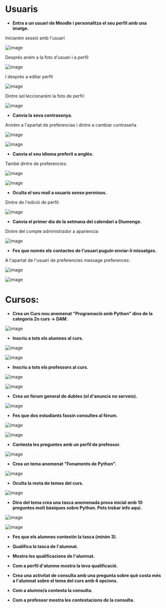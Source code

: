 # Usuaris

- **Entra a un usuari de Moodle i personalitza el seu perfil amb una imatge.**

Iniciarém sessió amb l'usuari

![image](https://user-images.githubusercontent.com/114423065/208455482-0b4e3244-c4dc-4390-9d09-c469e61eda10.png)

Després aném a la foto d'usuari i a perfil

![image](https://user-images.githubusercontent.com/114423065/208457152-9146cdfe-d5be-4c61-a69a-1acc7931e848.png)

I després a editar perfil

![image](https://user-images.githubusercontent.com/114423065/208457649-64b65432-29f1-438f-b4a2-f276ab44cd36.png)

Dintre sel·leccionarém la foto de perfil:

![image](https://user-images.githubusercontent.com/114423065/208457907-96193aeb-c8ca-49a2-8f01-25c4a3477dc3.png)


- **Canvia la seva contrasenya.**

Anirém a l'apartat de preferencias i dintre a cambiar contraseña

![image](https://user-images.githubusercontent.com/114423065/208459886-f29b3fa5-aa75-454e-ae48-59724ebc2ea8.png)

![image](https://user-images.githubusercontent.com/114423065/208459988-c848cd76-52ef-4dca-ac0e-0ce15739cdc1.png)

- **Canvia el seu idioma preferit a anglès.**

També dintre de preferencies:

![image](https://user-images.githubusercontent.com/114423065/208460115-49a70758-5552-4b5c-82fd-d01ae9bcaf4a.png)

![image](https://user-images.githubusercontent.com/114423065/208460165-613917b8-3fc6-4821-95a5-5440d1617079.png)

- **Oculta el seu mail a usuaris sense permisos.**

Dintre de l'edició de perfil:

![image](https://user-images.githubusercontent.com/114423065/208460305-94c2d848-ac13-4f2d-8699-24836b7beacc.png)


- **Canvia el primer dia de la setmana del calendari a Diumenge.**

Dintre del compte administrador a apariencia:

![image](https://user-images.githubusercontent.com/114423065/208460763-0d4016b3-eb75-4034-a21b-81553b72ee95.png)


- **Fes que només els contactes de l'usuari puguin enviar-li missatges.**

A l'apartat de l'usuari de preferencies message preferences:

![image](https://user-images.githubusercontent.com/114423065/208461117-db043478-205b-4800-a65d-9e3f68c5fc3f.png)

![image](https://user-images.githubusercontent.com/114423065/208461249-8c17e96a-178c-4036-b0d2-e85faa92dfe6.png)

# Cursos:

- **Crea un Curs nou anomenat "Programació amb Python" dins de la categoria 2n curs -> DAM.**

![image](https://user-images.githubusercontent.com/114423065/208476462-c9a13895-8ce4-4097-b3f3-f24d108f4ab7.png)

- **Inscriu a tots els alumnes al curs.**

![image](https://user-images.githubusercontent.com/114423065/208476967-5af3da08-b249-4175-a829-c98feb2c1802.png)

![image](https://user-images.githubusercontent.com/114423065/208477039-4324303f-d894-4231-b053-c611dfdff091.png)

- **Inscriu a tots els professors al curs.**

![image](https://user-images.githubusercontent.com/114423065/208477194-ee71a096-3d5e-4fd2-80d1-34e01b4a651f.png)

![image](https://user-images.githubusercontent.com/114423065/208477249-72fa5e8c-4907-4a94-a023-37c6f9d4136b.png)

- **Crea un fòrum general de dubtes (el d'anuncis no serveix).**

![image](https://user-images.githubusercontent.com/114423065/208477372-5f1e3c51-f95d-4121-b5c0-4f77f293782e.png)

- **Fes que dos estudiants fassin consultes al fòrum.**

![image](https://user-images.githubusercontent.com/114423065/208487947-fdb66262-b396-4e81-842c-d0fc6b29bdfb.png)

![image](https://user-images.githubusercontent.com/114423065/208488733-424607a6-15ad-4826-9415-1d4d960c8b64.png)

- **Contesta les preguntes amb un perfil de professor.**

![image](https://user-images.githubusercontent.com/114423065/208489934-56c75e9f-88e9-4f16-8cb5-7aa8654079c9.png)


- **Crea un tema anomenat "Fonaments de Python".**

![image](https://user-images.githubusercontent.com/114423065/208490222-7ad62d39-d2bc-45b3-9c22-00fabf47ee29.png)

- **Oculta la resta de temes del curs.**

![image](https://user-images.githubusercontent.com/114423065/208490324-e9e10180-11ac-4fe4-b710-5cd94468c2c5.png)

- **Dins del tema crea una tasca anomenada prova inicial amb 10 preguntes molt bàsiques sobre Python. Pots trobar info aqui.**

![image](https://user-images.githubusercontent.com/114423065/208492879-ecf3f0e7-4e10-4504-985b-6ce0b48ea66c.png)

![image](https://user-images.githubusercontent.com/114423065/208492904-411eaa5a-e13b-4231-a8d6-e677ce6ccb86.png)

- **Fes que els alumnes contestin la tasca (mínim 3).**


- **Qualifica la tasca de l'alumnat.**
- **Mostra les qualificacions de l'alumnat.**
- **Com a perfil d'alumne mostra la teva qualificació.**
- **Crea una activitat de consulta amb una pregunta sobre què costa més a l'alumnat sobre el tema del curs amb 4 opcions.**
- **Com a alumne/a contesta la consulta.**
- **Com a professor mostra les contestacions de la consulta.**
